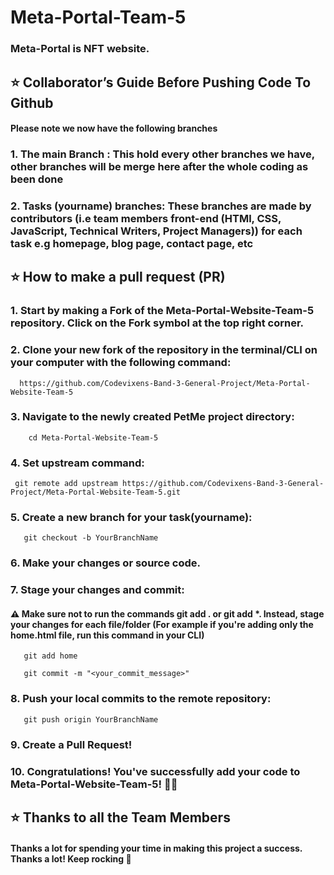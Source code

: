 # Meta-Portal-Team-5

### Meta-Portal is NFT website.

## ⭐  Collaborator’s Guide Before Pushing Code To Github

#### Please note we now have the following branches

### 1. The main Branch : This hold every other branches we have, other branches will be merge here after the whole coding as been done

### 2. Tasks (yourname) branches: These branches are made by contributors (i.e team members front-end (HTMl, CSS, JavaScript, Technical Writers, Project Managers)) for each task e.g homepage, blog page, contact page, etc

## ⭐  How to make a pull request (PR)
### 1. Start by making a Fork of the Meta-Portal-Website-Team-5 repository. Click on the Fork symbol at the top right corner.

### 2. Clone your new fork of the repository in the terminal/CLI on your computer with the following command:

      https://github.com/Codevixens-Band-3-General-Project/Meta-Portal-Website-Team-5

### 3. Navigate to the newly created PetMe project directory:
        cd Meta-Portal-Website-Team-5

 ### 4. Set upstream command:

     git remote add upstream https://github.com/Codevixens-Band-3-General-Project/Meta-Portal-Website-Team-5.git

 ### 5. Create a new branch for your task(yourname):

       git checkout -b YourBranchName

 ### 6. Make your changes or source code.

 ### 7.  Stage your changes and commit:

 #### ⚠️ Make sure not to run the commands git add . or git add *. Instead, stage your changes for each file/folder (For example if you're adding only the home.html file, run this command in your CLI)

       git add home

       git commit -m "<your_commit_message>"

 ### 8. Push your local commits to the remote repository:

       git push origin YourBranchName

 ### 9. Create a Pull Request!

 ### 10. Congratulations! You've successfully add your code to Meta-Portal-Website-Team-5! 🙌🏼


 ## ⭐  Thanks to all the Team Members

 #### Thanks a lot for spending your time in making this project a success. Thanks a lot! Keep rocking 🍻

 

